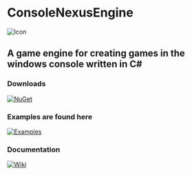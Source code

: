 # ConsoleNexusEngine

![Icon](https://github.com/BlyZeYT/ConsoleNexusEngine/blob/master/Icon.svg)

## A game engine for creating games in the windows console written in C#

### Downloads
[![NuGet](https://img.shields.io/nuget/v/ConsoleNexusEngine?style=for-the-badge&logo=nuget&logoColor=white&logoSize=auto&label=NUGET%20Package&labelColor=%23101010&color=white)](https://www.nuget.org/packages/ConsoleNexusEngine)

### Examples are found here
[![Examples](https://img.shields.io/badge/Examples-black?style=for-the-badge&logo=codecrafters&logoColor=white&logoSize=auto&labelColor=%23101010&color=white)](https://github.com/BlyZeDev/ConsoleNexusEngine/tree/master/ConsoleNexusEngine%20Examples/)

### Documentation
[![Wiki](https://img.shields.io/badge/Github_Wiki-black?style=for-the-badge&logo=bookstack&logoColor=white&logoSize=auto&labelColor=%23101010&color=white
)](https://github.com/BlyZeYT/ConsoleNexusEngine/wiki)
